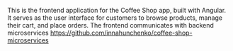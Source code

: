This is the frontend application for the Coffee Shop app, built with Angular. It serves as the user interface for customers to browse products, manage their cart, and place orders. The frontend communicates with backend microservices https://github.com/innahunchenko/coffee-shop-microservices
